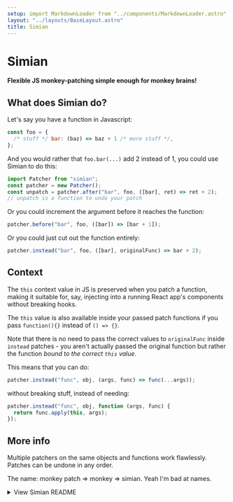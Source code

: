```yaml
---
setup: import MarkdownLoader from "../components/MarkdownLoader.astro"
layout: "../layouts/BaseLayout.astro"
title: Simian
---
```


# Simian

**Flexible JS monkey-patching simple enough for monkey brains!**

## What does Simian do?

Let's say you have a function in Javascript:

```js
const foo = {
  /* stuff */ bar: (baz) => baz + 1 /* more stuff */,
};
```

And you would rather that `foo.bar(...)` add 2 instead of 1, you could use Simian to do this:

```js
import Patcher from "simian";
const patcher = new Patcher();
const unpatch = patcher.after("bar", foo, ([bar], ret) => ret + 2);
// unpatch is a function to undo your patch
```

Or you could increment the argument before it reaches the function:

```js
patcher.before("bar", foo, ([bar]) => [bar + 1]);
```

Or you could just cut out the function entirely:

```js
patcher.instead("bar", foo, ([bar], originalFunc) => bar + 2);
```

## Context

The `this` context value in JS is preserved when you patch a function, making it suitable for, say,
injecting into a running React app's components without breaking hooks.

The `this` value is also available inside your passed patch functions if you pass `function(){}` instead of `() => {}`.

Note that there is no need to pass the correct values to `originalFunc` inside `instead` patches -
you aren't actually passed the original function but rather the function _bound to the correct `this` value_.

This means that you can do:

```js
patcher.instead("func", obj, (args, func) => func(...args));
```

without breaking stuff, instead of needing:

```js
patcher.instead("func", obj, function (args, func) {
  return func.apply(this, args);
});
```

## More info

Multiple patchers on the same objects and functions work flawlessly. Patches can be undone in any order.

The name: monkey patch => monkey => simian. Yeah I'm bad at names.

<details>
  <summary>View Simian README</summary>
  <MarkdownLoader src="https://raw.githubusercontent.com/yellowsink/simian/master/README.md" />
</details>
